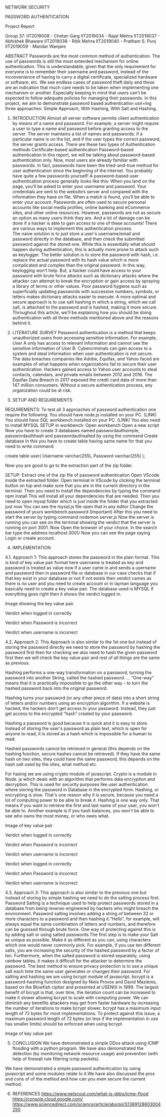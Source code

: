 NETWORK SECURITY

PASSWORD AUTHENTICATION

Project Report

Group 37:
IIT2019008 - Chetan Garg
IIT2019034 - Rajat Mehra
IIT2019037 - Abhishek Bhaware
IIT2019038 - Ritik Mehra
IIT2019040 - Pratham S. Punj
IIT2019059 - Mandar Wanjare

ABSTRACT
Passwords are the most common method of authentication. The use of passwords is still the most extended mechanism for online authentication. This is understandable, given that the only requirement for everyone is to remember their username and password, instead of the inconvenience of having to carry a digital certificate, specialized hardware or software, etc. We see endless cases of password theft daily and these are an indication that much care needs to be taken when implementing one mechanism or another. Especially keeping in mind that users can’t be expected to follow adequate policies for managing their passwords.
In this project, we aim to demonstrate password based authentication usn=ing three approaches: Simple Approach, With Hashing, With Salt and Hashing.

1. INTRODUCTION
   Almost all server software permits client authentication by means of a name and password. For example, a server might require a user to type a name and password before granting access to the server. The server maintains a list of names and passwords; if a particular name is on the list, and if the user types the correct password, the server grants access. There are these two types of Authentication methods
   Certificate-based authentication
   Password-based authentication
   In this report, we will be talking about password-based authentication only.
   Now, most users are already familiar with passwords. In fact, passwords have been the tried-and-true method for user authentication since the beginning of the internet. You probably have quite a few passwords yourself!
   A password-based user authentication process generally looks like this:
   When you land on the page, you’ll be asked to enter your username and password.
   Your credentials are sent to the website’s server and compared with the information they have on file.
   When a match is found, you’ll be able to enter your account.
   Passwords are often used to secure personal accounts like social media profiles, online banking and eCommerce sites, and other online resources. However, passwords are not as secure an option as many users think they are. And a lot of damage can be done if a hacker is able to gain access to one of these accounts!
   There are various ways to implement this authentication process.  
   The naive solution is to just store a user's username/email and password directly in the database, and then check the submitted password against the stored one. While this is essentially what should happen during authentication, this is actually more prone to attack such as keylogger.
   The better solution is to store the password with hash, i.e. replace the actual password with its hash value which is more complicated and complex than the original password. In this way, keylogging won’t help. But, a hacker could have access to your password with brute force attacks such as dictionary attacks where the attacker can attempt to break the encryption or gain access by spraying a library of terms or other values. Poor password hygiene such as superficially updating passwords with successive numbers, symbols, or letters makes dictionary attacks easier to execute.
   A more optimal and secure approach is to use salt hashing in which a string, which we call salt, is attached to the password and is hashed, making it more secure.  
   Throughout this article, we'll be explaining how you should be doing authentication with all three methods mentioned above and the reasons behind it.

2. LITERATURE SURVEY
   Password authentication is a method that keeps unauthorized users from accessing sensitive information. For example, User A only has access to relevant information and cannot see the sensitive information of User B. Cybercriminals can gain access to a system and steal information when user authentication is not secure. The data breaches companies like Adobe, Equifax, and Yahoo faced are examples of what happens when organizations fail to secure their user authentication. Hackers gained access to Yahoo user accounts to steal contacts, calendars, and private emails between 2012 and 2016. The Equifax Data Breach in 2017 exposed the credit card data of more than 147 million consumers. Without a secure authentication process, any organization could be at risk.

3. SETUP AND REQUIREMENTS

REQUIREMENTS:
To test all 3 approaches of password authentication one require the following:
You should have node.js installed on your PC. (LINK)
You should have SQL workbench installed on your PC. (LINK)
You also need to install MYSQL
SETUP in workbench:
Open workbench
Open a new script
Now you have to create 3 databases named passwordauthsimple, passwordauthhash and passwordauthsalted by using the command Create database <Database name>
In this you have to create table having same name for that you need to write command

create table user(
Username varchar(255),
Password varchar(255)
);

Now you are good to go to the extraction part of the zip folder.

SETUP:
Extract one of the zip file of password authentication
Open VScode inside the extracted folder.
Open terminal in VScode by clicking the terminal button on top and make sure that you are in the current directory in the terminal.
Then you need to install the dependencies by typing the command npm install
This will install all your dependencies that are needed.
Then you need to open mysql folder which is just inside the folder that you extracted just now
You can see the mysql.js file open that in any editor
Change the password of yours workbench password (Important)
After this you need to start the server by typing command nodemon server.js
Now the server is running you can see on the terminal showing the verdict that the server is running on port 3001.
Now Open the browser of your choice.
In the search bar type the address localhost:3001/
Now you can see the page saying Login or create account.

4. IMPLEMENTATION

4.1. Approach 1:
This approach stores the password in the plain format. This is kind of key value pair format here username is treated as key and password is treated as value now if a user came in and sends a username and password then in password file or database in our case checks that if that key exist in your database or not if not exists then verdict cames as there is no user and you need to create account or in layman language you basically need to create a key value pair. The database used is MYSQL if everything goes right then it shows the verdict logged in.

Image showing the key value pair.

Verdict when logged in correctly

Verdict when Password is incorrect

Verdict when username is incorrect

4.2. Approach 2:
This Approach is also similar to the 1st one but instead of storing the password directly we need to store the password by hashing the password first then for checking we also need to hash the given password first then we will check the key value pair and rest of all things are the same as previous.

Hashing performs a one-way transformation on a password, turning the password into another String, called the hashed password. ... “One-way” means that it is practically impossible to go the other way - to turn the hashed password back into the original password.

Hashing turns your password (or any other piece of data) into a short string of letters and/or numbers using an encryption algorithm. If a website is hacked, the hackers don't get access to your password. Instead, they just get access to the encrypted “hash” created by your password.

Hashing a password is good because it is quick and it is easy to store. Instead of storing the user's password as plain text, which is open for anyone to read, it is stored as a hash which is impossible for a human to read.

Hashed passwords cannot be retrieved in general (this depends on the hashing function, secure hashes cannot be retrieved). If they have the same hash on two sites, they could have the same password, this depends on the hash salt used by the sites, what method etc.

For hasing we are using crypto module of javascript.
Crypto is a module in Node. js which deals with an algorithm that performs data encryption and decryption. This is used for security purposes like user authentication where storing the password in Database in the encrypted form.
Hashing, or encrypting is slow. That's one reason why it is secure, because you need a lot of computing power to be able to break it.
Hashing is one way only. That means if you want to retrieve the first and last name of your user, you won't be able to. Another example is if you hash balances, you won't be able to see who owns the most money, or who owes what.

Image of key value pair

Verdict when logged in correctly

Verdict when Password is incorrect

Verdict when username is incorrect

Verdict when logged in correctly

Verdict when Password is incorrect

Verdict when username is incorrect

4.3. Approach 3:
This approach is also similar to the previous one but instead of storing by simple hashing we need to do the salting process first.
Password Salting is a technique used to help protect passwords stored in a database from being reverse-engineered by hackers who might breach the environment. Password salting involves adding a string of between 32 or more characters to a password and then hashing it.“Hello”, for example, will always equal the same combination of letters and numbers, and therefore can be guessed through brute force. One way of protecting against this is by adding salt or using salted passwords.The first step is to make your Salt as unique as possible. Make it as different as you can, using characters which one would never commonly pick. For example, if you use ten different salts, you are increasing the security of the hashed password by a factor of ten.
Furthermore, when the salted password is stored separately, using rainbow tables, it makes it difficult for the attacker to determine the password. The best method to ensure privacy protection is to use a unique salt each time the same user generates or changes their password.
For salting and hashing we are using bcrypt module of javascript.
bcrypt is a password-hashing function designed by Niels Provos and David Mazières, based on the Blowfish cipher and presented at USENIX in 1999.
The largest benefit of bcrypt is that, over time, the iteration count can be increased to make it slower allowing bcrypt to scale with computing power. We can diminish any benefits attackers may get from faster hardware by increasing the number of iterations to make bcrypt slower.
bcrypt has a maximum input length of 72 bytes for most implementations. To protect against this issue, a maximum password length of 72 bytes (or less if the implementation in use has smaller limits) should be enforced when using bcrypt.

Image of key value pair

5. CONCLUSION
   We have demonstrated a simple DDos attack using ICMP flooding with a python program. We have also demonstrated the detection (by monitoring network resource usage) and prevention (with help of firewall rule filtering icmp packets).

We have demonstrated a simple password authentication by using javascript and some modules relate to it.We have also discussed the pros and cons of of the method and how can you even secure the current method.

6. REFERENCES
   https://www.netscout.com/what-is-ddos/icmp-flood
   https://console.cloud.google.com/
   https://www.sciencedirect.com/science/article/abs/pii/S1389128603004250
